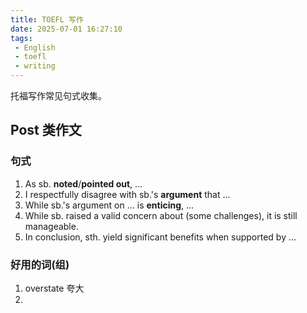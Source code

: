 ```yaml
---
title: TOEFL 写作
date: 2025-07-01 16:27:10
tags:
 - English
 - toefl
 - writing
---
```


托福写作常见句式收集。

<!-- more -->

## Post 类作文

### 句式

1. As sb. **noted**/**pointed out**, ...
2. I respectfully disagree with sb.'s **argument** that ...
3. While sb.'s argument on ... is **enticing**, ...
4. While sb. raised a valid concern about (some challenges), it is still manageable.
5. In conclusion, sth. yield significant benefits when supported by ...

### 好用的词(组)

1. overstate 夸大
2. 